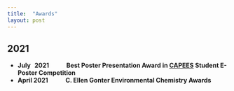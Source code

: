 ```yaml
---
title:  "Awards"
layout: post
---
```

## 2021
   - **July&#160;&#8201;  2021** &#8195; &#8195; **Best Poster Presentation Award in [CAPEES](http://www.capees.org/bylaws.html) Student E-Poster Competition**
   - **April 2021** &#8195; &#8195; **C. Ellen Gonter Environmental Chemistry Awards**
  
              
